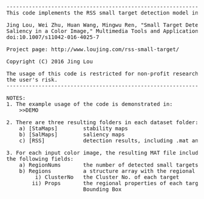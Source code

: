 <pre>
------------------------------------------------------------------------------------------------------
This code implements the RSS small target detection model in the following paper:

Jing Lou, Wei Zhu, Huan Wang, Mingwu Ren, "Small Target Detection Combining Regional Stability and 
Saliency in a Color Image," Multimedia Tools and Applications, pp. 1-18, 2016. 
doi:10.1007/s11042-016-4025-7

Project page: http://www.loujing.com/rss-small-target/

Copyright (C) 2016 Jing Lou

The usage of this code is restricted for non-profit research usage only and using of the code is at 
the user's risk.
------------------------------------------------------------------------------------------------------

NOTES:
1. The example usage of the code is demonstrated in:
	>>DEMO

2. There are three resulting folders in each dataset folder:
	a) [StaMaps]		stability maps
	b) [SalMaps]		saliency maps
	c) [RSS]			detection results, including .mat and .png

3. For each input color image, the resulting MAT file includes a structure array "Targets" with 
the following fields:
	a) RegionNums		the number of detected small targets
	b) Regions			a structure array with the regional properties of all detected small targets
		 i) ClusterNo	the Cluster No. of each target
		ii) Props		the regional properties of each target, including Boundary, Pixel List, and 
						Bounding Box
</pre>